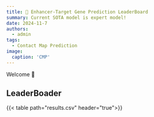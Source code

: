 ```yaml
---
title: 🎉 Enhancer-Target Gene Prediction LeaderBoard
summary: Current SOTA model is expert model!
date: 2024-11-7
authors:
  - admin
tags:
  - Contact Map Prediction
image:
  caption: 'CMP'
---
```


Welcome 👋

## LeaderBoader

{{< table path="results.csv" header="true">}}